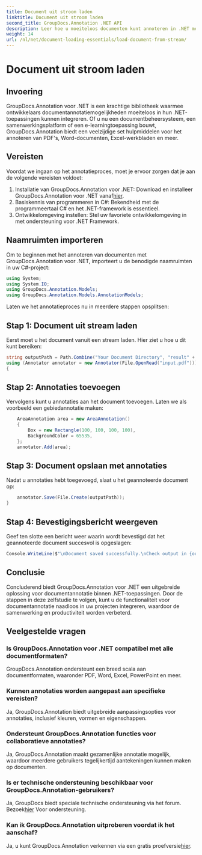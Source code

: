 ```yaml
---
title: Document uit stroom laden
linktitle: Document uit stroom laden
second_title: GroupDocs.Annotation .NET API
description: Leer hoe u moeiteloos documenten kunt annoteren in .NET met GroupDocs.Annotation. Verbeter de samenwerking en productiviteit.
weight: 14
url: /nl/net/document-loading-essentials/load-document-from-stream/
---
```


# Document uit stroom laden

## Invoering
GroupDocs.Annotation voor .NET is een krachtige bibliotheek waarmee ontwikkelaars documentannotatiemogelijkheden moeiteloos in hun .NET-toepassingen kunnen integreren. Of u nu een documentbeheersysteem, een samenwerkingsplatform of een e-learningtoepassing bouwt, GroupDocs.Annotation biedt een veelzijdige set hulpmiddelen voor het annoteren van PDF's, Word-documenten, Excel-werkbladen en meer.
## Vereisten
Voordat we ingaan op het annotatieproces, moet je ervoor zorgen dat je aan de volgende vereisten voldoet:
1. Installatie van GroupDocs.Annotation voor .NET: Download en installeer GroupDocs.Annotation voor .NET vanaf[hier](https://releases.groupdocs.com/annotation/net/).
2. Basiskennis van programmeren in C#: Bekendheid met de programmeertaal C# en het .NET-framework is essentieel.
3. Ontwikkelomgeving instellen: Stel uw favoriete ontwikkelomgeving in met ondersteuning voor .NET Framework.

## Naamruimten importeren
Om te beginnen met het annoteren van documenten met GroupDocs.Annotation voor .NET, importeert u de benodigde naamruimten in uw C#-project:
```csharp
using System;
using System.IO;
using GroupDocs.Annotation.Models;
using GroupDocs.Annotation.Models.AnnotationModels;
```

Laten we het annotatieproces nu in meerdere stappen opsplitsen:
## Stap 1: Document uit stream laden
Eerst moet u het document vanuit een stream laden. Hier ziet u hoe u dit kunt bereiken:
```csharp
string outputPath = Path.Combine("Your Document Directory", "result" + Path.GetExtension("input.pdf"));
using (Annotator annotator = new Annotator(File.OpenRead("input.pdf")))
{
```
## Stap 2: Annotaties toevoegen
Vervolgens kunt u annotaties aan het document toevoegen. Laten we als voorbeeld een gebiedannotatie maken:
```csharp
	AreaAnnotation area = new AreaAnnotation()
	{
		Box = new Rectangle(100, 100, 100, 100),
		BackgroundColor = 65535,
	};
	annotator.Add(area);
```
## Stap 3: Document opslaan met annotaties
Nadat u annotaties hebt toegevoegd, slaat u het geannoteerde document op:
```csharp
	annotator.Save(File.Create(outputPath));
}
```
## Stap 4: Bevestigingsbericht weergeven
Geef ten slotte een bericht weer waarin wordt bevestigd dat het geannoteerde document succesvol is opgeslagen:
```csharp
Console.WriteLine($"\nDocument saved successfully.\nCheck output in {outputPath}.");
```

## Conclusie
Concluderend biedt GroupDocs.Annotation voor .NET een uitgebreide oplossing voor documentannotatie binnen .NET-toepassingen. Door de stappen in deze zelfstudie te volgen, kunt u de functionaliteit voor documentannotatie naadloos in uw projecten integreren, waardoor de samenwerking en productiviteit worden verbeterd.
## Veelgestelde vragen
### Is GroupDocs.Annotation voor .NET compatibel met alle documentformaten?
GroupDocs.Annotation ondersteunt een breed scala aan documentformaten, waaronder PDF, Word, Excel, PowerPoint en meer.
### Kunnen annotaties worden aangepast aan specifieke vereisten?
Ja, GroupDocs.Annotation biedt uitgebreide aanpassingsopties voor annotaties, inclusief kleuren, vormen en eigenschappen.
### Ondersteunt GroupDocs.Annotation functies voor collaboratieve annotaties?
Ja, GroupDocs.Annotation maakt gezamenlijke annotatie mogelijk, waardoor meerdere gebruikers tegelijkertijd aantekeningen kunnen maken op documenten.
### Is er technische ondersteuning beschikbaar voor GroupDocs.Annotation-gebruikers?
 Ja, GroupDocs biedt speciale technische ondersteuning via het forum. Bezoek[hier](https://forum.groupdocs.com/c/annotation/10) Voor ondersteuning.
### Kan ik GroupDocs.Annotation uitproberen voordat ik het aanschaf?
 Ja, u kunt GroupDocs.Annotation verkennen via een gratis proefversie[hier](https://releases.groupdocs.com/).